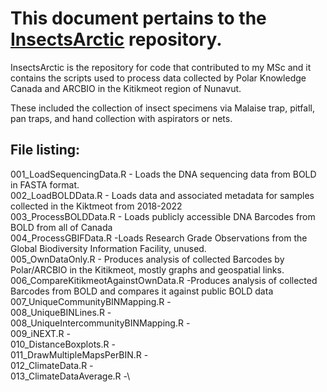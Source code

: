 # This document pertains to the [InsectsArctic](https://github.com/hominidae/InsectsArctic) repository.
InsectsArctic is the repository for code that contributed to my MSc and it contains the scripts used to process data collected by Polar Knowledge Canada and ARCBIO in the Kitikmeot region of Nunavut.

These included the collection of insect specimens via Malaise trap, pitfall, pan traps, and hand collection with aspirators or nets.

## File listing:
001_LoadSequencingData.R - Loads the DNA sequencing data from BOLD in FASTA format.\
002_LoadBOLDData.R - Loads data and associated metadata for samples collected in the Kiktmeot from 2018-2022\
003_ProcessBOLDData.R - Loads publicly accessible DNA Barcodes from BOLD from all of Canada \
004_ProcessGBIFData.R -Loads Research Grade Observations from the Global Biodiversity Information Facility, unused. \
005_OwnDataOnly.R - Produces analysis of collected Barcodes by Polar/ARCBIO in the Kitikmeot, mostly graphs and geospatial links. \
006_CompareKitikmeotAgainstOwnData.R -Produces analysis of collected Barcodes from BOLD and compares it against public BOLD data \
007_UniqueCommunityBINMapping.R - \
008_UniqueBINLines.R -\
008_UniqueIntercommunityBINMapping.R -\
009_iNEXT.R -\
010_DistanceBoxplots.R -\
011_DrawMultipleMapsPerBIN.R -\
012_ClimateData.R -\
013_ClimateDataAverage.R -\
